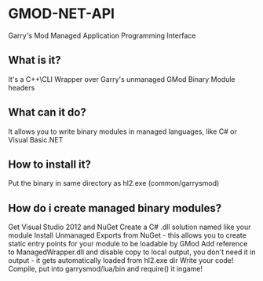 GMOD-NET-API
============

Garry's Mod Managed Application Programming Interface

What is it?
-----------
It's a C++\CLI Wrapper over Garry's unmanaged GMod Binary Module headers

What can it do?
---------------
It allows you to write binary modules in managed languages, like C# or Visual Basic.NET

How to install it?
------------------
Put the binary in same directory as hl2.exe (common/garrysmod)

How do i create managed binary modules?
---------------------------------------
Get Visual Studio 2012 and NuGet
Create a C# .dll solution named like your module
Install Unmanaged Exports from NuGet - this allows you to create static entry points for your module to be loadable by GMod
Add reference to ManagedWrapper.dll and disable copy to local output, you don't need it in output - it gets automatically loaded from hl2.exe dir
Write your code!
Compile, put into garrysmod/lua/bin and require() it ingame!